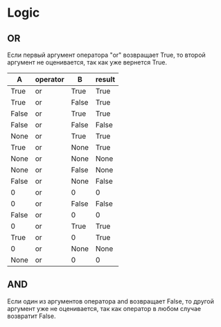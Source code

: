 # Logic

## OR
Если первый аргумент оператора "or" возвращает True, то второй аргумент не оценивается, так как уже вернется True.

|   A   | operator |   B   | result |
| ----- | -------- | ----- | ------ |
| True  |    or    | True  | True   |
| True  |    or    | False | True   |
| False |    or    | True  | True   |
| False |    or    | False | False  |
| None  |    or    | True  | True   |
| True  |    or    | None  | True   |
| None  |    or    | None  | None   |
| None  |    or    | False | None   |
| False |    or    | None  | False  |
| 0     |    or    | 0     | 0      |
| 0     |    or    | False | False  |
| False |    or    | 0     | 0      |
| 0     |    or    | True  | True   |
| True  |    or    | 0     | True   |
| 0     |    or    | None  | None   |
| None  |    or    | 0     | 0      |

## AND
Если один из аргументов оператора and возвращает False, то другой аргумент уже не оценивается, так как оператор в любом случае возвратит False.



